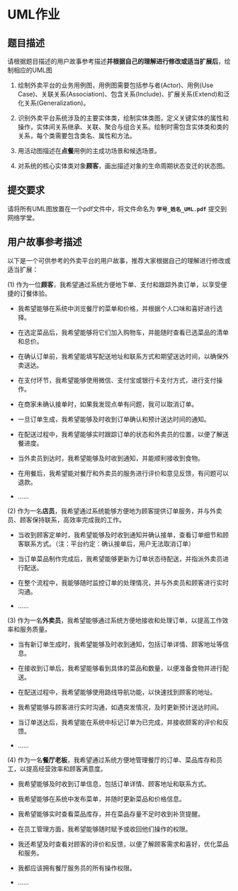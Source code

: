 # UML作业



## 题目描述

请根据题目描述的用户故事参考描述**并根据自己的理解进行修改或适当扩展后**，绘制相应的UML图

1. 绘制外卖平台的业务用例图，用例图需要包括参与者(Actor)、用例(Use Case)、关联关系(Association)、包含关系(Include)、扩展关系(Extend)和泛化关系(Generalization)。

2. 识别外卖平台系统涉及的主要实体类，绘制实体类图，定义关键实体的属性和操作，实体间关系继承、关联、聚合与组合关系。绘制时需包含实体类和类的关系，每个类需要包含类名、属性和方法。

3. 用活动图描述在**点餐**用例的主成功场景和候选场景。

4. 对系统的核心实体类对象**顾客**，画出描述对象的生命周期状态变迁的状态图。



## 提交要求

请将所有UML图放置在一个pdf文件中，将文件命名为 **`学号_姓名_UML.pdf`** 提交到网络学堂。



## 用户故事参考描述

以下是一个可供参考的外卖平台的用户故事，推荐大家根据自己的理解进行修改或适当扩展：


(1) 作为一位**顾客**，我希望通过系统方便地下单、支付和跟踪外卖订单，以享受便捷的订餐体验。

- 我希望能够在系统中浏览餐厅的菜单和价格，并根据个人口味和喜好进行选择。

- 在选定菜品后，我希望能够将它们加入购物车，并能随时查看已选菜品的清单和总价。

- 在确认订单前，我希望能填写配送地址和联系方式和期望送达时间，以确保外卖送达。

- 在支付环节，我希望能够使用微信、支付宝或银行卡支付方式，进行支付操作。

- 在商家未确认接单时，如果我发现点单有问题，我可以取消订单。

- 一旦订单生成，我希望能够及时收到订单确认和预计送达时间的通知。

- 在配送过程中，我希望能够实时跟踪订单的状态和外卖员的位置，以便了解送餐进度。

- 当外卖员到达时，我希望能够及时收到通知，并能顺利接收到食物。

- 在用餐后，我希望能对餐厅和外卖员的服务进行评价和意见反馈，有问题可以退款。

-  ……

(2) 作为一名**店员**，我希望通过系统能够方便地为顾客提供订单服务，并与外卖员、顾客保持联系，高效率完成我的工作。

- 当收到顾客定单时，我希望能够及时收到通知并确认接单，查看订单细节和顾客联系方式。（注：平台约定：确认接单后，用户无法取消订单）

- 当订单菜品制作完成后，我希望能够更新为订单状态待配送，并指派外卖员进行配送。

- 在整个流程中，我能够随时监控订单的处理情况，并与外卖员和顾客进行实时沟通。

- ……

(3) 作为一名**外卖员**，我希望能够通过系统方便地接收和处理订单，以提高工作效率和服务质量。

- 当有新订单生成时，我希望能够及时收到通知，包括订单详情、顾客地址等信息。

- 在接收到订单后，我希望能够看到具体的菜品和数量，以便准备食物并进行配送。

- 在配送过程中，我希望能够使用路线导航功能，以快速找到顾客的地址。

- 我希望能够与顾客进行实时沟通，如遇突发情况，及时更新预计送达时间。

- 当订单送达后，我希望能在系统中标记订单为已完成，并接收顾客的评价和反馈。

- ……

(4) 作为一名**餐厅老板**，我希望通过系统方便地管理餐厅的订单、菜品库存和员工，以提高经营效率和顾客满意度。

- 我希望能够及时收到订单信息，包括订单详情、顾客地址和联系方式。  

- 我希望能够在系统中发布菜单，并随时更新菜品和价格信息。

- 我希望能够实时查看菜品库存，并在菜品存量不足时收到补货提醒。  

- 在员工管理方面，我希望能够随时赋予或收回他们操作的权限。  

- 我还希望及时查看对顾客的评价和反馈，以便了解顾客需求和喜好，优化菜品和服务。

- 我都应该拥有餐厅服务员的所有操作权限。

- ……